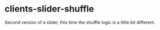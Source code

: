 # clients-slider-shuffle
Second version of a slider, this time the shuffle logic is a little bit different.
